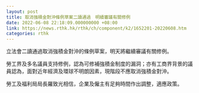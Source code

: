 ```yaml
---
layout: post
title: 取消強積金對沖條例草案二讀通過　明續審議有關修例
date: 2022-06-08 22:18:09.000000000 +08:00
link: https://news.rthk.hk/rthk/ch/component/k2/1652201-20220608.htm
categories: rthk
---
```


立法會二讀通過取消強積金對沖的條例草案，明天將繼續審議有關修例。

勞工界及多名議員支持修例，認為可修補強積金制度的漏洞；亦有工商界背景的議員認為，面對近年經濟及環球不明朗因素，現階段不應取消強積金對沖。

勞工及福利局局長羅致光相信，企業及僱主有足夠時間作出調整，適應政策。
